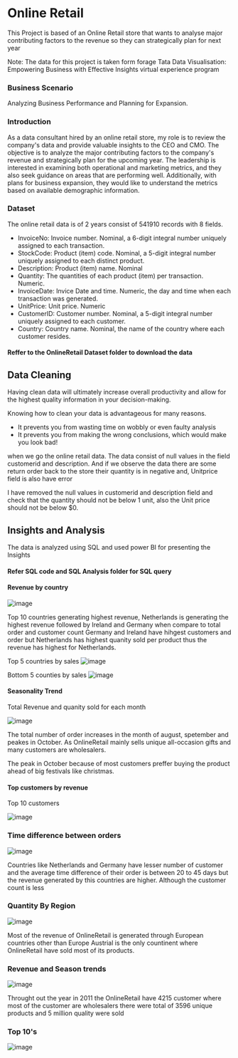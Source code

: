 # Online Retail

This Project is based of an Online Retail store that wants to analyse major contributing factors to the revenue so they can strategically plan for next year

Note: The data for this project is taken form forage Tata Data Visualisation: Empowering Business with Effective Insights virtual experience program 

### Business Scenario

Analyzing Business Performance and Planning for Expansion.

### Introduction
As a data consultant hired by an online retail store, my role is to review the company's data and provide valuable insights to the CEO and CMO. The objective is to analyze the major contributing factors to the company's revenue and strategically plan for the upcoming year. The leadership is interested in examining both operational and marketing metrics, and they also seek guidance on areas that are performing well. Additionally, with plans for business expansion, they would like to understand the metrics based on available demographic information. 

### Dataset
The online retail data is of 2 years consist of 541910 records with 8 fields.

* InvoiceNo: Invoice number. Nominal, a 6-digit integral number uniquely assigned to each transaction.
* StockCode: Product (item) code. Nominal, a 5-digit integral number uniquely assigned to each distinct product.
* Description: Product (item) name. Nominal
* Quantity: The quantities of each product (item) per transaction. Numeric.
* InvoiceDate: Invice Date and time. Numeric, the day and time when each transaction was generated.
* UnitPrice: Unit price. Numeric
* CustomerID: Customer number. Nominal, a 5-digit integral number uniquely assigned to each customer.
* Country: Country name. Nominal, the name of the country where each customer resides.

#### Reffer to the OnlineRetail Dataset folder to download the data
## Data Cleaning

Having clean data will ultimately increase overall productivity and allow for the highest quality information in your decision-making.

Knowing how to clean your data is advantageous for many reasons.

* It prevents you from wasting time on wobbly or even faulty
  analysis
* It prevents you from making the wrong conclusions, which would   make you look bad!

when we go the online retail data. The data consist of null values in the field customerid and description. And if we observe the data there are some return order back to the store their quantity is in negative and, Unitprice field is also have error

I have removed the null values in customerid and description field and check that the quantity should not be below 1 unit, also the Unit price should not be below $0.


## Insights and Analysis

The data is analyzed using SQL and used power BI for presenting the Insights

#### Refer SQL code and SQL Analysis folder for SQL query

#### Revenue by country

![image](https://github.com/himanshu-004/OnlineRetail/assets/81569893/e17b09bd-7fc3-4263-8380-54c9faee6815)

Top 10 countries generating highest revenue, Netherlands is generating the highest revenue followed by Ireland and Germany when compare to total order and customer count Germany and Ireland have hihgest customers and order but Netherlands has highest quanity sold per product thus the revenue has highest for Netherlands.

Top 5 countries by sales
![image](https://github.com/himanshu-004/OnlineRetail/assets/81569893/0ccfc49e-013c-4865-b128-3d9ea228f73c)

Bottom 5 counties by sales
![image](https://github.com/himanshu-004/OnlineRetail/assets/81569893/49efd04d-a73a-4a16-a096-dddb704eae4a)

#### Seasonality Trend 

Total Revenue and quanity sold for each month

![image](https://github.com/himanshu-004/OnlineRetail/assets/81569893/4121eb5c-3015-484c-af99-61031e08f32f)

The total number of order increases in the month of august, spetember and peakes in October. As OnlineRetail mainly sells unique all-occasion gifts and many customers are wholesalers. 

The peak in October because of most customers preffer buying the product ahead of big festivals like christmas.

#### Top customers by revenue
Top 10 customers

![image](https://github.com/himanshu-004/OnlineRetail/assets/81569893/9f67a129-3ea3-429e-8d14-fad29f6ca8fa)


### Time difference between orders

![image](https://github.com/himanshu-004/OnlineRetail/assets/81569893/82861f2b-bce8-4328-a27b-75a852cc8e3b)

Countries like Netherlands and Germany have lesser number of customer and the average time difference of their order is between 20 to 45 days but the revenue generated by this countries are higher. Although the customer count is less

### Quantity By Region

![image](https://github.com/himanshu-004/OnlineRetail/assets/81569893/b93a71b5-1bdc-44f6-af19-4c7f8bad6445)

Most of the revenue of OnlineRetail is generated through European countries other than Europe Austrial is the only countinent where OnlineRetail have sold most of its products.

### Revenue and Season trends

![image](https://github.com/himanshu-004/OnlineRetail/assets/81569893/c49b49a0-2937-440c-8cf9-132bd693cc84)

Throught out the year in 2011 the OnlineRetail have 4215 customer where most of the customer are wholesalers there were total of 3596 unique products and 5 million quality were sold

### Top 10's

![image](https://github.com/himanshu-004/OnlineRetail/assets/81569893/af1d3d95-d813-49cd-a3ec-19373ae145eb)
